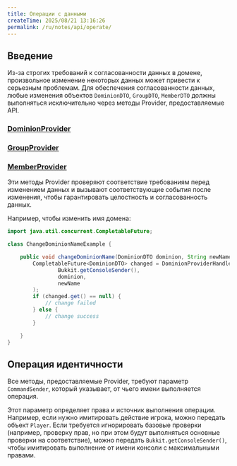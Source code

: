 ```yaml
---
title: Операции с данными
createTime: 2025/08/21 13:16:26
permalink: /ru/notes/api/operate/
---
```


## Введение

Из-за строгих требований к согласованности данных в домене, произвольное изменение некоторых данных может привести к
серьезным проблемам.
Для обеспечения согласованности данных, любые изменения объектов `DominionDTO`, `GroupDTO`, `MemberDTO` должны
выполняться исключительно через методы Provider, предоставляемые API.

### [DominionProvider](https://lunadeermc.github.io/DominionAPI/cn/lunadeer/dominion/providers/DominionProvider.html)
### [GroupProvider](https://lunadeermc.github.io/DominionAPI/cn/lunadeer/dominion/providers/GroupProvider.html)
### [MemberProvider](https://lunadeermc.github.io/DominionAPI/cn/lunadeer/dominion/providers/MemberProvider.html)

Эти методы Provider проверяют соответствие требованиям перед изменением данных и вызывают соответствующие события после
изменения, чтобы гарантировать целостность и согласованность данных.

Например, чтобы изменить имя домена:

```java
import java.util.concurrent.CompletableFuture;

class ChangeDominionNameExample {

    public void changeDominionName(DominionDTO dominion, String newName) {
        CompletableFuture<DominionDTO> changed = DominionProviderHandler.getInstance().renameDominion(
                Bukkit.getConsoleSender(),
                dominion,
                newName
        );
        if (changed.get() == null) {
            // change failed
        } else {
            // change success
        }

    }
}
```

## Операция идентичности

Все методы, предоставляемые Provider, требуют параметр `CommandSender`, который указывает, от чьего имени выполняется
операция.

Этот параметр определяет права и источник выполнения операции. Например, если нужно имитировать действие игрока, можно
передать объект `Player`.
Если требуется игнорировать базовые проверки (например, проверку прав, но при этом будут выполняться основные проверки
на соответствие), можно передать `Bukkit.getConsoleSender()`, чтобы имитировать выполнение от имени консоли с
максимальными правами.